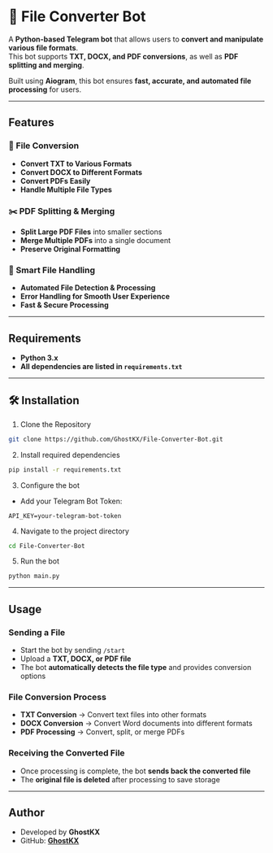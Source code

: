 # 📂 File Converter Bot  

A **Python-based Telegram bot** that allows users to **convert and manipulate various file formats**.  
This bot supports **TXT, DOCX, and PDF conversions**, as well as **PDF splitting and merging**.  

Built using **Aiogram**, this bot ensures **fast, accurate, and automated file processing** for users.  

---

## Features  

### 📄 File Conversion  
- **Convert TXT to Various Formats**  
- **Convert DOCX to Different Formats**  
- **Convert PDFs Easily**  
- **Handle Multiple File Types**  

### ✂️ PDF Splitting & Merging  
- **Split Large PDF Files** into smaller sections  
- **Merge Multiple PDFs** into a single document  
- **Preserve Original Formatting**  

### 🔄 Smart File Handling  
- **Automated File Detection & Processing**  
- **Error Handling for Smooth User Experience**  
- **Fast & Secure Processing**  

---

## Requirements  

- **Python 3.x**  
- **All dependencies are listed in `requirements.txt`** 

---

## 🛠 Installation  

1. Clone the Repository
```bash
git clone https://github.com/GhostKX/File-Converter-Bot.git
```

2. Install required dependencies
```bash
pip install -r requirements.txt
```

3. Configure the bot
- Add your Telegram Bot Token:

```
API_KEY=your-telegram-bot-token
```

4. Navigate to the project directory
```bash
cd File-Converter-Bot
```

5. Run the bot
```bash
python main.py
```

---

## Usage  

### Sending a File  
- Start the bot by sending `/start`  
- Upload a **TXT, DOCX, or PDF file**  
- The bot **automatically detects the file type** and provides conversion options  

### File Conversion Process  
- **TXT Conversion** → Convert text files into other formats  
- **DOCX Conversion** → Convert Word documents into different formats  
- **PDF Processing** → Convert, split, or merge PDFs  

### Receiving the Converted File  
- Once processing is complete, the bot **sends back the converted file**  
- The **original file is deleted** after processing to save storage  

---

## Author

- Developed by **GhostKX**
- GitHub: **[GhostKX](https://github.com/GhostKX/File-Converter-Bot)**